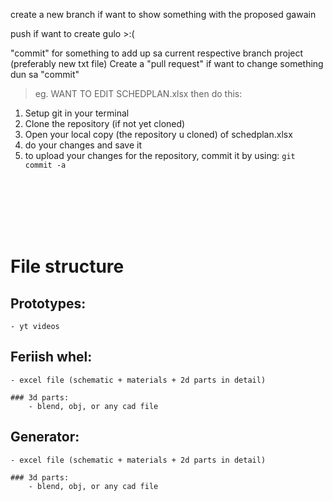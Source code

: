 



create a new branch if want to show something with the proposed gawain

push if want to create gulo >:(

"commit" for something to add up sa current respective branch project (preferably new txt file)
Create a "pull request" if want to change something dun sa "commit"

>eg. 
WANT TO EDIT SCHEDPLAN.xlsx
then do this:
1. Setup git in your terminal
2. Clone the repository (if not yet cloned)
3. Open your local copy (the repository u cloned) of schedplan.xlsx
4. do your changes and save it
5. to upload your changes for the repository, commit it by using:
`git commit -a`
 


<br>
<br>
<br>
<br>
<br>

# File structure
## Prototypes:
	- yt videos

## Feriish whel:
	- excel file (schematic + materials + 2d parts in detail)

	### 3d parts:
		- blend, obj, or any cad file


## Generator:
	- excel file (schematic + materials + 2d parts in detail)
	
	### 3d parts:
		- blend, obj, or any cad file

